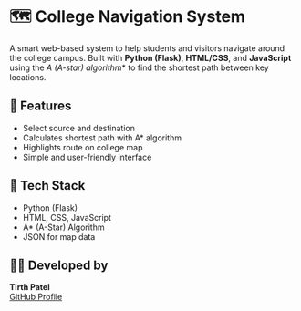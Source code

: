 # 🗺️ College Navigation System

A smart web-based system to help students and visitors navigate around the college campus. Built with **Python (Flask)**, **HTML/CSS**, and **JavaScript** using the **A* (A-star) algorithm** to find the shortest path between key locations.

## 📌 Features
- Select source and destination
- Calculates shortest path with A* algorithm
- Highlights route on college map
- Simple and user-friendly interface

## 🚀 Tech Stack
- Python (Flask)
- HTML, CSS, JavaScript
- A* (A-Star) Algorithm
- JSON for map data

## 👨‍💻 Developed by
**Tirth Patel**  
[GitHub Profile](https://github.com/tirthp25)

